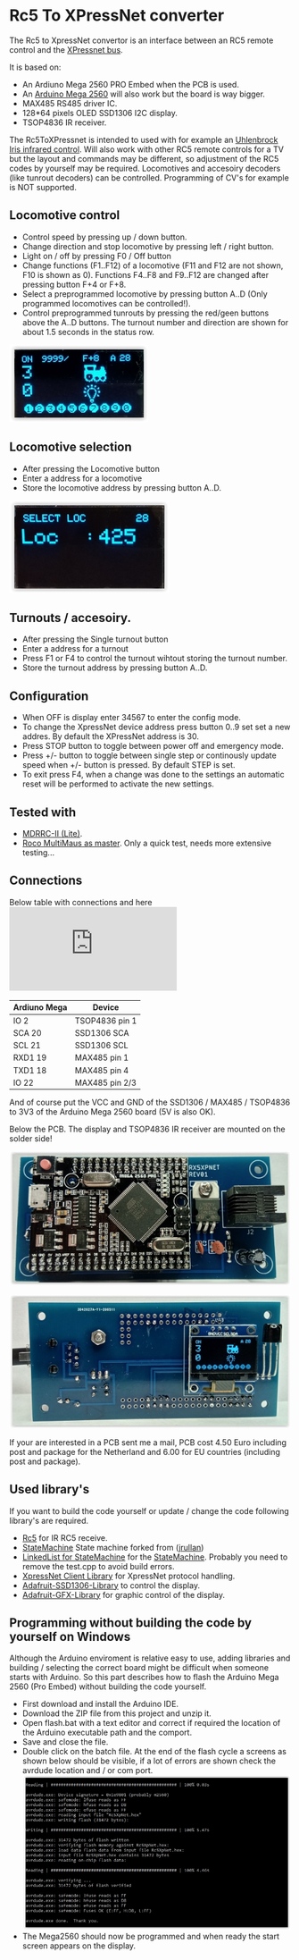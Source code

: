# Rc5 To XPressNet converter

The Rc5 to XpressNet convertor is an interface between an RC5 remote control and the [XPressnet bus](www.lenzusa.com/1newsite1/Manuals/xpressnet.pdf). 

It is based on: 

 * An Ardiuno Mega 2560 PRO Embed when the PCB is used.
 * An [Arduino Mega 2560](https://store.arduino.cc/arduino-mega-2560-rev3) will also work but the board is way bigger. 
 * MAX485 RS485 driver IC.
 * 128*64 pixels OLED SSD1306 I2C display. 
 * TSOP4836 IR receiver.
 
The Rc5ToXPressnet is intended to used with for example an [Uhlenbrock Iris infrared control](https://www.uhlenbrock.de/de_DE/produkte/digizen/I63D744D-001.htm!ArcEntryInfo=0004.9.I63D744D). Will also work with other RC5 remote controls for a TV but the layout and commands may be different, so adjustment of the RC5 codes by yourself may be required. Locomotives and accesoiry decoders (like tunrout decoders) can be controlled. Programming of CV's for example is NOT supported.  
 
## Locomotive control
 * Control speed by pressing up / down button.
 * Change direction and stop locomotive by pressing left / right button.
 * Light on / off by pressing F0 / Off button
 * Change functions (F1..F12) of a locomotive (F11 and F12 are not shown, F10 is shown as 0). Functions F4..F8 and F9..F12 are changed after pressing button F+4 or F+8.
 * Select a preprogrammed locomotive by pressing button A..D (Only programmed locomotives can be controlled!).
 * Control preprogrammed tunrouts by pressing the red/geen buttons above the A..D buttons. The turnout number and direction are shown for about 1.5 seconds in the status row. 
 
 ![](https://github.com/MDRRC/Rc5ToXPressnet/blob/master/Doc/loccontrol1.JPG)
 
## Locomotive selection
 * After pressing the Locomotive button
 * Enter a address for a locomotive
 * Store the locomotive address by pressing button A..D.
 
 ![](https://github.com/MDRRC/Rc5ToXPressnet/blob/master/Doc/select.JPG)

## Turnouts / accesoiry. 
 * After pressing the Single turnout button
 * Enter a address for a turnout
 * Press F1 or F4 to control the turnout wihtout storing the turnout number.
 * Store the turnout address by pressing button A..D.
 
## Configuration 
 * When OFF is display enter 34567 to enter the config mode. 
 * To change the XpressNet device address press button 0..9 set set a new addres. By default the XPressNet address is 30.
 * Press STOP button to toggle between power off and emergency mode.
 * Press +/- button to toggle between single step or continously update speed when +/- button is pressed. By default STEP is set.
 * To exit press F4, when a change was done to the settings an automatic reset will be performed to activate the new settings.  

## Tested with
 * [MDRRC-II (Lite)](https://robertdotevers.wordpress.com/). 
 * [Roco MultiMaus as master](https://www.roco.cc/en/product/5215-multimaus-0-0-0-0-0-004001-0/products.html). Only a quick test, needs more extensive testing...
 
## Connections

Below table with connections and here ![pdf of schematic](https://github.com/MDRRC/Rc5ToXPressnet/blob/master/Doc/rx5xpressnetschematic.pdf)

| Ardiuno Mega  | Device         |
| ------------  | -------------- |
| IO 2          | TSOP4836 pin 1 |
| SCA 20        | SSD1306 SCA    |
| SCL 21        | SSD1306 SCL    |
| RXD1 19       | MAX485 pin 1   |
| TXD1 18       | MAX485 pin 4   |
| IO   22       | MAX485 pin 2/3 |

And of course put the VCC and GND of the SSD1306 / MAX485 / TSOP4836 to 3V3 of the Arduino Mega 2560 board (5V is also OK).

Below the PCB. The display and TSOP4836 IR receiver are mounted on the solder side! 

![](https://github.com/MDRRC/Rc5ToXPressnet/blob/master/Doc/pcb_comp_side.JPG)

![](https://github.com/MDRRC/Rc5ToXPressnet/blob/master/Doc/pcb_solder_side.JPG)

If your are interested in a PCB sent me a mail, PCB cost 4.50 Euro including post and package for the Netherland and 6.00 for EU countries (including post and package). 

## Used library's
If you want to build the code yourself or update / change the code following library's are required.
 * [Rc5](https://github.com/guyc/RC5) for IR RC5 receive.
 * [StateMachine](https://github.com/MDRRC/StateMachine) State machine forked from ([jrullan](https://github.com/jrullan/StateMachine))
 * [LinkedList for StateMachine](https://github.com/ivanseidel/LinkedList) for the [StateMachine](https://github.com/MDRRC/StateMachine). Probably you need to remove the test.cpp to avoid build errors.  
 * [XpressNet Client Library](http://pgahtow.de/wiki/index.php?title=XpressNet) for XpressNet protocol handling.
 * [Adafruit-SSD1306-Library](https://github.com/adafruit/Adafruit_SSD1306) to control the display.
 * [Adafruit-GFX-Library](https://github.com/adafruit/Adafruit-GFX-Library) for graphic control of the display.
 
## Programming without building the code by yourself on Windows
Although the Arduino enviroment is relative easy to use, adding libraries and building / selecting the correct board might be difficult when someone starts with Arduino. So this part describes how to flash the Arduino Mega 2560 (Pro Embed) without building the code yourself.

 * First download and install the Arduino IDE.
 * Download the ZIP file from this project and unzip it.
 * Open flash.bat with a text editor and correct if required the location of the Arduino executable path and the comport. 
 * Save and close the file.
 * Double click on the batch file. At the end of the flash cycle a screens as shown below should be visible, if a lot of errors are shown check the avrdude location and / or com port.
 ![](https://github.com/MDRRC/Rc5ToXPressnet/blob/master/Doc/flashbatexample.JPG)
 * The Mega2560 should now be programmed and when ready the start screen appears on the display.

